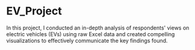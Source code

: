 # EV_Project
In this project, I conducted an in-depth analysis of respondents' views on electric vehicles (EVs) using raw Excel data and created compelling visualizations to effectively communicate the key findings found.
